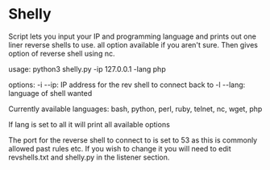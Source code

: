 # Shelly
Script lets you input your IP and programming language and prints out one liner reverse shells to use. all option available if you aren't sure. Then gives option of reverse shell using nc. 

usage:
python3 shelly.py -ip 127.0.0.1 -lang php

options:
-i --ip: IP address for the rev shell to connect back to
-l --lang: language of shell wanted

Currently available languages:
bash, python, perl, ruby, telnet, nc, wget, php

If lang is set to all it will print all available options

The port for the reverse shell to connect to is set to 53 as this is commonly allowed past rules etc. If you wish to change it you will need to edit revshells.txt and shelly.py in the listener section.
